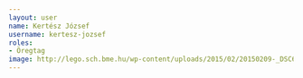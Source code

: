```yaml
---
layout: user
name: Kertész József
username: kertesz-jozsef
roles:
- Öregtag
image: http://lego.sch.bme.hu/wp-content/uploads/2015/02/20150209-_DSC6594-150x150.jpg
---
```

